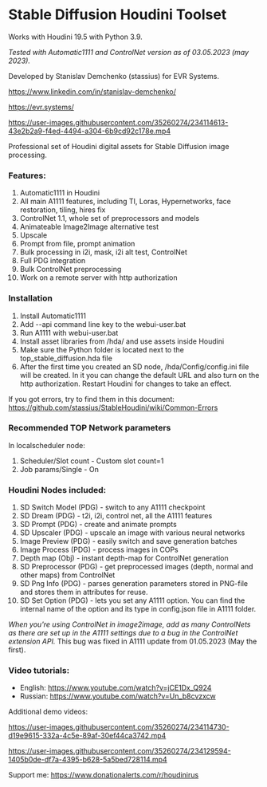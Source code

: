 # Stable Diffusion Houdini Toolset

Works with Houdini 19.5 with Python 3.9.

*Tested with Automatic1111 and ControlNet version as of 03.05.2023 (may 2023).*

Developed by Stanislav Demchenko (stassius) for EVR Systems.

https://www.linkedin.com/in/stanislav-demchenko/

https://evr.systems/

https://user-images.githubusercontent.com/35260274/234114613-43e2b2a9-f4ed-4494-a304-6b9cd92c178e.mp4

Professional set of Houdini digital assets for Stable Diffusion image processing.

### Features:
1. Automatic1111 in Houdini
2. All main A1111 features, including TI, Loras, Hypernetworks, face restoration, tiling, hires fix
4. ControlNet 1.1, whole set of preprocessors and models
5. Animateable Image2Image alternative test
6. Upscale
7. Prompt from file, prompt animation
8. Bulk processing in i2i, mask, i2i alt test, ControlNet
9. Full PDG integration
10. Bulk ControlNet preprocessing
11. Work on a remote server with http authorization

### Installation
1. Install Automatic1111
2. Add --api command line key to the webui-user.bat
3. Run A1111 with webui-user.bat
4. Install asset libraries from /hda/ and use assets inside Houdini
5. Make sure the Python folder is located next to the top_stable_diffusion.hda file
6. After the first time you created an SD node, /hda/Config/config.ini file will be created. In it you can change the default URL and also turn on the http authorization. Restart Houdini for changes to take an effect.

If you got errors, try to find them in this document: https://github.com/stassius/StableHoudini/wiki/Common-Errors

### Recommended TOP Network parameters
In localscheduler node:
1. Scheduler/Slot count - Custom slot count=1
2. Job params/Single - On

### Houdini Nodes included:
1. SD Switch Model (PDG) - switch to any A1111 checkpoint
2. SD Dream (PDG) - t2i, i2i, control net, all the A1111 features
3. SD Prompt (PDG) - create and animate prompts
4. SD Upscaler (PDG) - upscale an image with various neural networks
5. Image Preview (PDG) - easily switch and save generation batches
6. Image Process (PDG) - process images in COPs
7. Depth map (Obj) - instant depth-map for ControlNet generation
8. SD Preprocessor (PDG) - get preprocessed images (depth, normal and other maps) from ControlNet
9. SD Png Info (PDG) - parses generation parameters stored in PNG-file and stores them in attributes for reuse.
10. SD Set Option (PDG) - lets you set any A1111 option. You can find the internal name of the option and its type in config.json file in A1111 folder.

*When you're using ControlNet in image2image, add as many ControlNets as there are set up in the A1111 settings due to a bug in the ControlNet extension API.*
This bug was fixed in A1111 update from 01.05.2023 (May the first).

### Video tutorials:
* English:
https://www.youtube.com/watch?v=jCE1Dx_Q924
* Russian:
https://www.youtube.com/watch?v=Un_b8cvzxcw

Additional demo videos:

https://user-images.githubusercontent.com/35260274/234114730-d19e9615-332a-4c5e-89af-30ef44ca3742.mp4

https://user-images.githubusercontent.com/35260274/234129594-1405b0de-df7a-4395-b628-5a5bed728114.mp4

Support me: https://www.donationalerts.com/r/houdinirus
